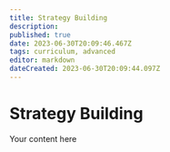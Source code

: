 ```yaml
---
title: Strategy Building
description: 
published: true
date: 2023-06-30T20:09:46.467Z
tags: curriculum, advanced
editor: markdown
dateCreated: 2023-06-30T20:09:44.097Z
---
```


# Strategy Building
Your content here